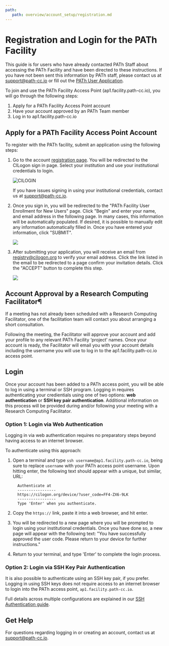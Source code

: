 ```yaml
---
path:
   path: overview/account_setup/registration.md
---
```


# Registration and Login for the PATh Facility

This guide is for users who have already contacted PATh Staff about accessing the 
PATh Facility and have been directed to these instructions. If you have not been 
sent this information by PATh staff, please contact us at support@path-cc.io or 
fill out the [PATh User Application](/application). 

To join and use the PATh Facility Access Point (ap1.facility.path-cc.io), you will go through the following steps:

1. Apply for a PATh Facility Access Point account
1. Have your account approved by an PATh Team member
1. Log in to ap1.facility.path-cc.io

## Apply for a PATh Facility Access Point Account

To register with the PATh facility, submit an application using the following steps:

1. Go to the account [registration page](https://registry.cilogon.org/registry/co_petitions/start/coef:263). You will be redirected to the CILogon sign in page. Select your institution and use your institutional credentials to login.

      ![CILOGIN](../../assets/PATh/registration/cilogon.png)
   
      If you have issues signing in using your institutional credentials, contact us 
at [support@path-cc.io](mailto:support@path-cc.io).


1. Once you sign in, you will be redirected to the "PATh Facility User Enrollment for New Users" page. Click "Begin" and enter your name, and email address in the following page. In many cases, this information will be automatically populated. If desired, it is possible to manually edit any information automatically filled in. Once you have entered your information, click "SUBMIT".

   
      ![](../../assets/PATh/registration/comanage-enrollment-form.png)


1. After submitting your application, you will receive an email from [registry@cilogon.org](mailto:registry@cilogon.org) to verify your email address. Click the link listed in the email to be redirected to a page confirm your invitation details. Click the "ACCEPT" button to complete this step.

   
      ![](../../assets/PATh/registration/comanage-email-verification-form.png)

## Account Approval by a Research Computing Facilitator¶

If a meeting has not already been scheduled with a Research Computing Facilitator, one of the facilitation team will contact you about arranging a short consultation.

Following the meeting, the Facilitator will approve your account and add your profile to any relevant PATh Facility ‘project’ names. Once your account is ready, the Facilitator will email you with your account details including the username you will use to log in to the ap1.facility.path-cc.io access point.  

## Login

Once your account has been added to a PATh access point, you will be able to log in using a terminal or SSH program. Logging in requires authenticating your credientials using one of two options: __web authentication__ or __SSH key pair authentication__. Additional information on this process will be provided during and/or following your meeting with a Research Computing Facilitator.

### Option 1: Login via Web Authentication

Logging in via web authentication requires no preparatory steps beyond having access to an internet browser. 

To authenticate using this approach: 

1. Open a terminal and type `ssh username@ap1.facility.path-cc.io`, being sure to replace `username` with your PATh access point username. Upon hitting enter, the following text should appear with a unique, but similar, URL: 


         Authenticate at
         -----------------
         https://cilogon.org/device/?user_code=FF4-ZX6-9LK
         -----------------
         Type 'Enter' when you authenticate.


2. Copy the `https://` link, paste it into a web browser, and hit enter.  

3. You will be redirected to a new page where you will be prompted to login using your institutional credentials. Once you have done so, a new page will appear with the following text: "You have successfully approved the user code. Please return to your device for further instructions."

4. Return to your terminal, and type 'Enter' to complete the login process. 


### Option 2: Login via SSH Key Pair Authentication

It is also possible to authenticate using an SSH key pair, if you prefer. Logging in using SSH keys does not require access to an internet browser to login into the PATh access point, `ap1.facility.path-cc.io`. 

Full details across multiple configurations are explained in our 
[SSH Authentication guide](../../overview/account_setup/generate-add-sshkey.md).

## Get Help

For questions regarding logging in or creating an account, contact us at  
[support@path-cc.io](mailto:support@path-cc.io).
